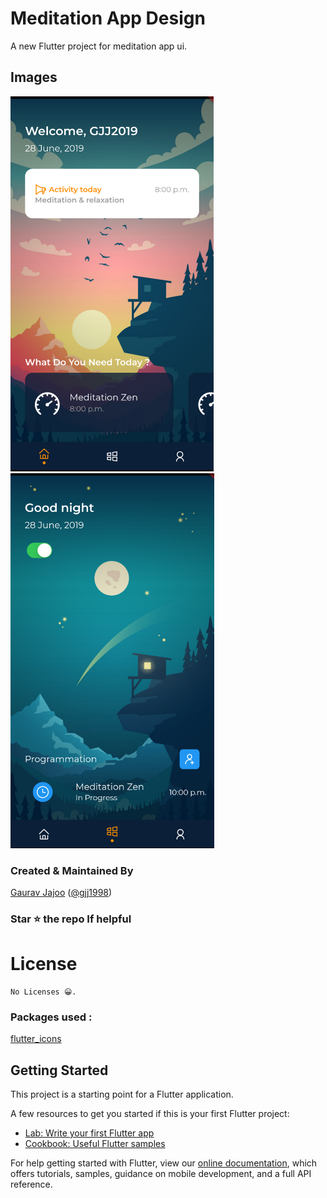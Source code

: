 # Meditation App Design

A new Flutter project for meditation app ui.

## Images

<img src="screenshots/home_screen.png" height="600" /> <img src="screenshots/night_home.png" height="600" />

### Created & Maintained By

[Gaurav Jajoo](https://github.com/gjj2019) ([@gjj1998](https://www.instagram.com/gjj1998))

### Star :star: the repo If helpful

# License

    No Licenses 😀.

### Packages used :

[flutter_icons](https://pub.dev/packages/flutter_icons)

## Getting Started

This project is a starting point for a Flutter application.

A few resources to get you started if this is your first Flutter project:

- [Lab: Write your first Flutter app](https://flutter.dev/docs/get-started/codelab)
- [Cookbook: Useful Flutter samples](https://flutter.dev/docs/cookbook)

For help getting started with Flutter, view our
[online documentation](https://flutter.dev/docs), which offers tutorials,
samples, guidance on mobile development, and a full API reference.
